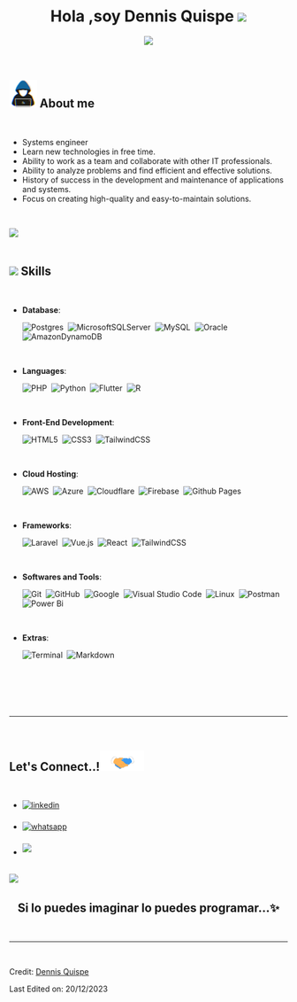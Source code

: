 <h1 align="center"><b>Hola ,soy Dennis Quispe </b><img src="https://media.giphy.com/media/hvRJCLFzcasrR4ia7z/giphy.gif" width="35"></h1>
<!--  -->
<p align="center">
  <a href="https://github.com/DenverCoder1/readme-typing-svg"><img src="https://readme-typing-svg.herokuapp.com?font=Time+New+Roman&color=cyan&size=25&center=true&vCenter=true&width=600&height=100&lines=Dennis+Quispe..&hearts;++;Self-taught+Back-End+Developer,;Database+Administrator,;Aprendizaje+continuo,;Me+encantan+aprender+cosas+nuevas..<3"></a>
</p>

<br>
	
## <picture><img src = "https://github.com/dennisqc/dennisqc/raw/master/assets/gif/about_me.gif" width = 50px></picture> **About me**

<!-- <picture> <img align="right" src="https://github.com/0xAbdulKhalid/0xAbdulKhalid/raw/main/assets/mdImages/Right_Side.gif" width = 250px></picture> -->

<br>


- Systems engineer
- Learn new technologies in free time.
- Ability to work as a team and collaborate with other IT professionals.
- Ability to analyze problems and find efficient and effective solutions.
- History of success in the development and maintenance of applications and systems.
- Focus on creating high-quality and easy-to-maintain solutions.

<!-- - Ingenieria de Sistemas
- Aprender nuevas tecnologias en tiempo libre
- Capacidad para trabajar en equipo y colaborar con otros profesionales de TI.
- Habilidad para analizar problemas y encontrar soluciones eficientes y efectivas.
- Historial de éxito en el desarrollo y mantenimiento de aplicaciones y sistemas.
- Personal website [link](https://www.dennisqc.ml)
- I’m currently open for an Intern or a new job opportunity, this is [my resume](https://read.cv/dennisqc) -->

<br>

<img src="https://user-images.githubusercontent.com/73097560/115834477-dbab4500-a447-11eb-908a-139a6edaec5c.gif"><br><br>

## <img src="https://media2.giphy.com/media/QssGEmpkyEOhBCb7e1/giphy.gif?cid=ecf05e47a0n3gi1bfqntqmob8g9aid1oyj2wr3ds3mg700bl&rid=giphy.gif" width ="25"><b> Skills</b>

<br>

<p align="center">


- **Database**:

  ![Postgres](https://img.shields.io/badge/postgres-%23316192.svg?style=for-the-badge&logo=postgresql&logoColor=white)&nbsp;
  ![MicrosoftSQLServer](https://img.shields.io/badge/Microsoft%20SQL%20Server-CC2927?style=for-the-badge&logo=microsoft%20sql%20server&logoColor=white)&nbsp;
  ![MySQL](https://img.shields.io/badge/mysql-%2300f.svg?style=for-the-badge&logo=mysql&logoColor=white)&nbsp;
  ![Oracle](https://img.shields.io/badge/Oracle-F80000?style=for-the-badge&logo=oracle&logoColor=white)&nbsp;
  ![AmazonDynamoDB](https://img.shields.io/badge/Amazon%20DynamoDB-4053D6?style=for-the-badge&logo=Amazon%20DynamoDB&logoColor=white)&nbsp;

<br>

- **Languages**:

    <!-- ![C](https://img.shields.io/badge/C%20-%232370ED.svg?style=for-the-badge&logo=c&logoColor=white)
    ![C++](https://img.shields.io/badge/C++%20-%2300599C.svg?style=for-the-badge&logo=c%2B%2B&logoColor=white) -->

  ![PHP](https://img.shields.io/badge/php-%23777BB4.svg?style=for-the-badge&logo=php&logoColor=white)&nbsp;
  ![Python](https://img.shields.io/badge/Python%20-%2314354C.svg?style=for-the-badge&logo=python&logoColor=white)&nbsp;
  ![Flutter](https://img.shields.io/badge/Flutter-%2302569B.svg?style=for-the-badge&logo=Flutter&logoColor=white)&nbsp;
  ![R](https://img.shields.io/badge/r-%23276DC3.svg?style=for-the-badge&logo=r&logoColor=white)&nbsp;

<br>   
   
    
- **Front-End Development**:

  ![HTML5](https://img.shields.io/badge/HTML5%20-%23E34F26.svg?style=for-the-badge&logo=html5&logoColor=white)&nbsp;
  ![CSS3](https://img.shields.io/badge/CSS%20-%231572B6.svg?style=for-the-badge&logo=css3&logoColor=white)&nbsp;
  ![TailwindCSS](https://img.shields.io/badge/-Tailwind_CSS-38B2AC?style=for-the-badge&logo=tailwind-css&logoColor=white)&nbsp;

<br>
    


- **Cloud Hosting**:

  ![AWS](https://img.shields.io/badge/AWS-%23FF9900.svg?style=for-the-badge&logo=amazon-aws&logoColor=white)&nbsp;
  ![Azure](https://img.shields.io/badge/azure-%230072C6.svg?style=for-the-badge&logo=microsoftazure&logoColor=white)&nbsp;
  ![Cloudflare](https://img.shields.io/badge/Cloudflare-F38020?style=for-the-badge&logo=Cloudflare&logoColor=white)&nbsp;
  ![Firebase](https://img.shields.io/badge/firebase-%23039BE5.svg?style=for-the-badge&logo=firebase)&nbsp;
  ![Github Pages](https://img.shields.io/badge/GitHub%20Pages-%23327FC7.svg?style=for-the-badge&logo=github&logoColor=white)&nbsp;

<br>

- **Frameworks**:

  ![Laravel](https://img.shields.io/badge/laravel-%23FF2D20.svg?style=for-the-badge&logo=laravel&logoColor=white)&nbsp;
  ![Vue.js](https://img.shields.io/badge/vuejs-%2335495e.svg?style=for-the-badge&logo=vuedotjs&logoColor=%234FC08D)&nbsp;
  ![React](https://img.shields.io/badge/react-%2320232a.svg?style=for-the-badge&logo=react&logoColor=%2361DAFB)&nbsp;
  ![TailwindCSS](https://img.shields.io/badge/tailwindcss-%2338B2AC.svg?style=for-the-badge&logo=tailwind-css&logoColor=white)&nbsp;

<br>

- **Softwares and Tools**:

  ![Git](https://img.shields.io/badge/git-%23F05033.svg?style=for-the-badge&logo=git&logoColor=white)&nbsp;
  ![GitHub](https://img.shields.io/badge/github-%23121011.svg?style=for-the-badge&logo=github&logoColor=white)&nbsp;
  ![Google](https://img.shields.io/badge/google-%234285F4.svg?style=for-the-badge&logo=google&logoColor=white)&nbsp;
  ![Visual Studio Code](https://img.shields.io/badge/Visual%20Studio%20Code-0078d7.svg?style=for-the-badge&logo=visual-studio-code&logoColor=white)&nbsp;
  ![Linux](https://img.shields.io/badge/Linux-FCC624?style=for-the-badge&logo=linux&logoColor=black)&nbsp;
  ![Postman](https://img.shields.io/badge/Postman-FF6C37?style=for-the-badge&logo=postman&logoColor=white)&nbsp;
  ![Power Bi](https://img.shields.io/badge/power_bi-F2C811?style=for-the-badge&logo=powerbi&logoColor=black)&nbsp;

<br>

- **Extras**:

  ![Terminal](https://img.shields.io/badge/Terminal-%23054020?style=for-the-badge&logo=gnu-bash&logoColor=white)&nbsp;
  ![Markdown](https://img.shields.io/badge/markdown-%23000000.svg?style=for-the-badge&logo=markdown&logoColor=white)&nbsp;

</p>

## <br>

<!-- <br>

## <img src="https://media.giphy.com/media/iY8CRBdQXODJSCERIr/giphy.gif" width="35"><b> Github Stats </b>
<br> -->

<!-- <div align="center">

<a href="https://github.com/0xabdulkhalid/">
  <img src="https://github-readme-stats.vercel.app/api?username=0xabdulkhalid&include_all_commits=true&count_private=true&show_icons=true&line_height=20&title_color=7A7ADB&icon_color=2234AE&text_color=D3D3D3&bg_color=0,000000,130F40" width="450"/>
  <img src="https://github-readme-stats.vercel.app/api/top-langs?username=0xabdulkhalid&show_icons=true&locale=en&layout=compact&line_height=20&title_color=7A7ADB&icon_color=2234AE&text_color=D3D3D3&bg_color=0,000000,130F40" width="375"  alt="0xabdulkhalid"/>

</a>
</div> -->

<br>

---

<br>

## <b> Let's Connect..!</b><img src="https://github.com/dennisqc/dennisqc/raw/master/assets/gif/handshake.gif" width ="80">

<br>
<div align='left'>

<ul>

<li>
<a href="https://www.linkedin.com/in/dennis-qc92931b124/" target="_blank">
<img src="https://img.shields.io/badge/linkedin:  DennisQuispe-%2300acee.svg?color=405DE6&style=for-the-badge&logo=linkedin&logoColor=white" alt=linkedin style="margin-bottom: 5px;"/>
</a>
</li>

<br>

<li>
<a href="https://twitter.com/dennisqc" target="_blank">
<img src="https://img.shields.io/badge/whatsapp:  DennisQuispe-%2300acee.svg?color=25D366&style=for-the-badge&logo=twitter&logoColor=white" alt=whatsapp style="margin-bottom: 5px;"/>
</a>
</li>

<br>

<li>
<a href="mailto:dennisquispe72@gmail.com" target="_blank">
<img src="https://img.shields.io/badge/gmail:  DennisQuispe-%23EA4335.svg?style=for-the-badge&logo=gmail&logoColor=white" t=mail style="margin-bottom: 5px;" />
</a>
</li>
	
</ul>
</div>

<br>
<img src="https://user-images.githubusercontent.com/73097560/115834477-dbab4500-a447-11eb-908a-139a6edaec5c.gif">
<br>

<div align='center'>

## <b>Si lo puedes imaginar lo puedes programar...✨</b>

</div>
<br>

---

<br>

Credit: [Dennis Quispe](https://github.com/dennisqc)

Last Edited on: 20/12/2023
